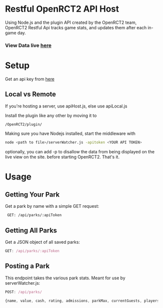 # Restful OpenRCT2 API Host
Using Node.js and the plugin API created by the OpenRCT2 team, OpenRCT2 Restful Api tracks game stats,
and updates them after each in-game day. 
### View Data live [here](https://www.openrct2api.com/)  
# Setup

Get an api key from [here](https://openRCT2API.com/setup)

## Local vs Remote
If you're hosting a server, use apiHost.js, else use apiLocal.js

Install the plugin like any other by moving it to 
```bash
/OpenRCT2/plugin/
```
Making sure you have Nodejs installed, start the middleware with
```bash
node <path to file>/serverWatcher.js -apitoken <YOUR API TOKEN>
```
optionally, you can add -p to disallow the data from being displayed on the live view on the site.
before starting OpenRCT2.
That's it.
# Usage

## Getting Your Park
Get a park by name with a simple GET request:
```bash
 GET: /api/parks/:apiToken
```     
      
## Getting All Parks
Get a JSON object of all saved parks:
```js
GET: /api/parks/:apiToken
```

## Posting a Park
This endpoint takes the various park stats. Meant for use by serverWatcher.js:

```js
POST: /api/parks/
```
```js
{name, value, cash, rating, admissions, parkMax, currentGuests, playersOnline, rides, gameDay, gameMonth, gameYear, apiToken, public}
```



